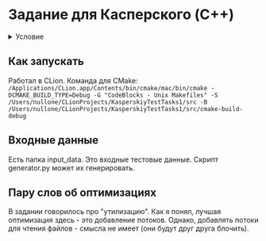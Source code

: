 # Задание для Касперского (C++)

<details>
<summary>Условие</summary>
Требуется реализовать утилиту, работающую из командной строки, для Linux или macOS, выполняющую сканирование файлов в директории, с целью нахождение в ней “подозрительных” (suspicious) файлов.
</details>

## Как запускать
Работал в CLion. Команда для CMake:
``
/Applications/CLion.app/Contents/bin/cmake/mac/bin/cmake -DCMAKE_BUILD_TYPE=Debug -G "CodeBlocks - Unix Makefiles" -S /Users/nullone/CLionProjects/KasperskiyTestTasks1/src -B /Users/nullone/CLionProjects/KasperskiyTestTasks1/src/cmake-build-debug
``
## Входные данные
Есть папка input_data. Это входные тестовые данные.
Скрипт generator.py может их генерировать.

## Пару слов об оптимизациях
В задании говорилось про "утилизацию".
Как я понял, лучшая оптимизация здесь - это добавление потоков.
Однако, добавлять потоки для чтения файлов - смысла не имеет (они будут друг друга блочить).
